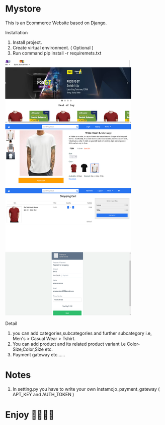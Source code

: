 # Mystore
This is an Ecommerce Website based on Django.

Installation
1. Install project.
2. Create virtual environment. ( Optional )
3. Run command pip install -r requiremets.txt

<img src="static/img/Screenshot%202021-10-23%20at%2014-33-37%20Eshop.png" width="400" height="200">

<img src="static/img/Screenshot%202021-10-23%20at%2014-34-43%20Product%20Detail.png" width="400" height="200">

<img src="static/img/Screenshot%202021-10-23%20at%2014-35-51%20Cart.png" width="400" height="200">

<img src="static/img/Screenshot%202021-10-23%20at%2014-37-21%20Pay%20Rs%20410%2000%20to%20sumit%20kumar%20(%20summysumit100)%20on%20Instamojo.png" width="400" height="200">


Detail
1. you can add categories,subcategories and further subcategory i.e, Men's > Casual Wear > Tshirt.
2. You can add product and its related product variant i.e Color-Size,Color,Size etc.
3. Payment gateway etc......

# Notes
1. In setting.py you have to write your own instamojo_payment_gateway ( APT_KEY and AUTH_TOKEN )

# Enjoy 🥳🥳🥳🥳
